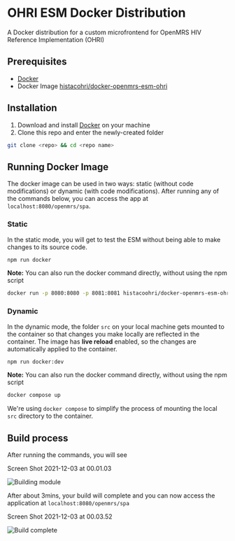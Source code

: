 # OHRI ESM Docker Distribution

A Docker distribution for a custom microfrontend for OpenMRS HIV Reference Implementation (OHRI)

## Prerequisites

- [Docker](https://www.docker.com/products/docker-desktop)
- Docker Image [histacohri/docker-openmrs-esm-ohri](https://hub.docker.com/r/histacohri/docker-openmrs-esm-ohri)

## Installation

1. Download and install [Docker](https://www.docker.com/products/docker-desktop) on your machine
2. Clone this repo and enter the newly-created folder

```sh
git clone <repo> && cd <repo name>
```

## Running Docker Image

The docker image can be used in two ways: static (without code modifications) or dynamic (with code modifications).
After running any of the commands below, you can access the app at `localhost:8080/openmrs/spa`.

### Static

In the static mode, you will get to test the ESM without being able to make changes to its source code.

```sh
npm run docker
```

**Note:** You can also run the docker command directly, without using the npm script

```sh
docker run -p 8080:8080 -p 8081:8081 histacoohri/docker-openmrs-esm-ohri:v0.6.3 npx openmrs develop --backend https://ohri-dev.globalhealthapp.net
```

### Dynamic

In the dynamic mode, the folder `src` on your local machine gets mounted to the container so that changes you make locally are reflected in the container. The image has **live reload** enabled, so the changes are automatically applied to the container.

```sh
npm run docker:dev
```

**Note:** You can also run the docker command directly, without using the npm script

```sh
docker compose up
```

We're using `docker compose` to simplify the process of mounting the local `src` directory to the container.

## Build process

After running the commands, you will see

Screen Shot 2021-12-03 at 00.01.03  

![Building module](BUILDING.png)

After about 3mins, your build will complete and you can now access the application at `localhost:8080/openmrs/spa`

Screen Shot 2021-12-03 at 00.03.52

![Build complete](BUILD_COMPLETE.png)
